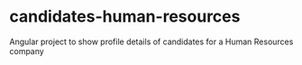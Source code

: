 # candidates-human-resources
Angular project to show profile details of candidates for a Human Resources company
